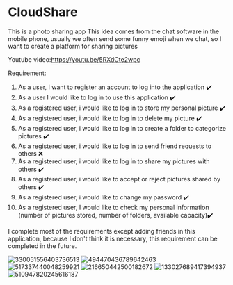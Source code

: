 # CloudShare

This is a photo sharing app
This idea comes from the chat software in the mobile phone,
usually we often send some funny emoji when we chat, 
so I want to create a platform for sharing pictures

Youtube video:https://youtu.be/5RXdCte2wpc


Requirement:
1. As a user, I want to register an account to log into the application                     ✔️
2. As a user I would like to log in to use this application                                 ✔️
3. As a registered user, i would like to log in to store my personal picture                ✔️
4. As a registered user, i would like to log in to delete my picture                        ✔️
5. As a registered user, i would like to log in to create a folder to categorize pictures   ✔️
6. As a registered user, i would like to log in to send friend requests to others           ❌
7. As a registered user, i would like to log in to share my pictures with others            ✔️
8. As a registered user, i would like to accept or reject pictures shared by others         ✔️
9. As a registered user, i would like to change my password                                 ✔️
10. As a registered user, I would like to check my personal information (number of pictures stored, number of folders, available capacity)✔️


I complete most of the requirements except adding friends in this application, because I don't think it is necessary, this requirement can be completed in the future.


![330051556403736513](https://user-images.githubusercontent.com/75226562/205371018-98484b1c-a425-40d4-9190-88963a2e35b4.jpg)
![494470436789642463](https://user-images.githubusercontent.com/75226562/205371055-29b5f46e-5a6b-4a36-beb8-8e0c5ac6c92f.jpg)
![517337440048259921](https://user-images.githubusercontent.com/75226562/205371733-33298126-5151-4a31-8402-965c7092f7b4.jpg)
![216650442500182672](https://user-images.githubusercontent.com/75226562/205371746-8c70ca92-341d-4c75-b81d-7a03efb6fbf2.jpg)
![133027689417394937](https://user-images.githubusercontent.com/75226562/205371766-1f999607-5552-4184-97b5-57b830cff766.jpg)
![510947820245616187](https://user-images.githubusercontent.com/75226562/205371791-090ae598-483e-4a2e-9fb6-46b59e9e6594.jpg)




